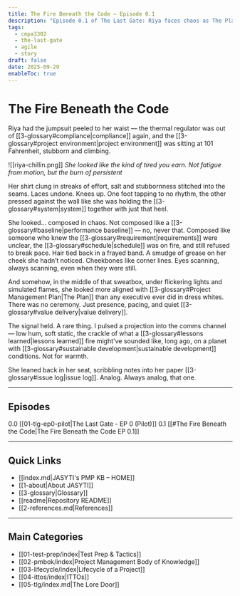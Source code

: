 ```yaml
---
title: The Fire Beneath the Code — Episode 0.1
description: "Episode 0.1 of The Last Gate: Riya faces chaos as The Plan and Agile principles weave into her story."
tags:
  - cmpa3302
  - the-last-gate
  - agile
  - story
draft: false
date: 2025-09-29
enableToc: true
---
```

# The Fire Beneath the Code
Riya had the jumpsuit peeled to her waist — the thermal regulator was out of [[3-glossary#compliance|compliance]] again, and the [[3-glossary#project environment|project environment]] was sitting at 101 Fahrenheit, stubborn and climbing. 

  ![[riya-chillin.png]]
  *She looked like the kind of tired you earn. 
  Not fatigue from motion, but the burn of persistent*

Her shirt clung in streaks of effort, salt and stubbornness stitched into the seams. Laces undone. Knees up. One foot tapping to no rhythm, the other pressed against the wall like she was holding the [[3-glossary#system|system]] together with just that heel.

 She looked... composed in chaos. Not composed like a [[3-glossary#baseline|performance baseline]] — no, never that. Composed like someone who knew the [[3-glossary#requirement|requirements]] were unclear, the [[3-glossary#schedule|schedule]] was on fire, and still refused to break pace. Hair tied back in a frayed band. A smudge of grease on her cheek she hadn’t noticed. Cheekbones like corner lines. Eyes scanning, always scanning, even when they were still.

And somehow, in the middle of that sweatbox, under flickering lights and simulated flames, she looked more aligned with [[3-glossary#Project Management Plan|The Plan]] than any executive ever did in dress whites. There was no ceremony. Just presence, pacing, and quiet [[3-glossary#value delivery|value delivery]].


The signal held. A rare thing. I pulsed a projection into the comms channel — low hum, soft static, the crackle of what a [[3-glossary#lessons learned|lessons learned]] fire might've sounded like, long ago, on a planet with [[3-glossary#sustainable development|sustainable development]] conditions. Not for warmth. 

She leaned back in her seat, scribbling notes into her paper [[3-glossary#issue log|issue log]]. Analog. Always analog, that one.

---

## Episodes

0.0 [[01-tlg-ep0-pilot|The Last Gate - EP 0 (Pilot)]]
0.1 [[#The Fire Beneath the Code|The Fire Beneath the Code EP 0.1]]

---
## Quick Links
- [[index.md|JASYTI's PMP KB – HOME]]
- [[1-about|About JASYTI]]
- [[3-glossary|Glossary]]
- [[readme|Repository README]]
- [[2-references.md|References]]

---
## Main Categories
- [[01-test-prep/index|Test Prep & Tactics]]
- [[02-pmbok/index|Project Management Body of Knowledge]]
- [[03-lifecycle/index|Lifecycle of a Project]]
- [[04-ittos/index|ITTOs]]
- [[05-tlg/index.md|The Lore Door]]
